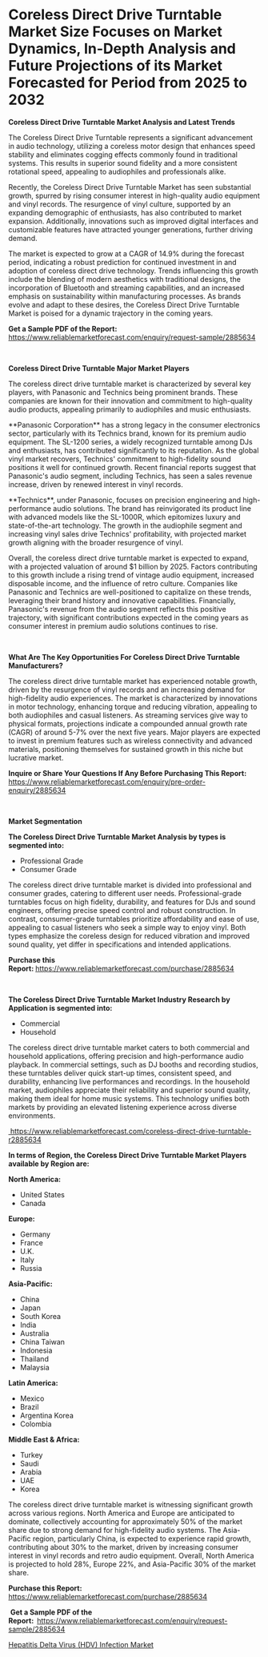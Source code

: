 <p><h1>Coreless Direct Drive Turntable Market Size Focuses on Market Dynamics, In-Depth Analysis and Future Projections of its Market Forecasted for Period from 2025 to 2032</h1></p><p><strong>Coreless Direct Drive Turntable Market Analysis and Latest Trends</strong></p>
<p><p>The Coreless Direct Drive Turntable represents a significant advancement in audio technology, utilizing a coreless motor design that enhances speed stability and eliminates cogging effects commonly found in traditional systems. This results in superior sound fidelity and a more consistent rotational speed, appealing to audiophiles and professionals alike. </p><p>Recently, the Coreless Direct Drive Turntable Market has seen substantial growth, spurred by rising consumer interest in high-quality audio equipment and vinyl records. The resurgence of vinyl culture, supported by an expanding demographic of enthusiasts, has also contributed to market expansion. Additionally, innovations such as improved digital interfaces and customizable features have attracted younger generations, further driving demand.</p><p>The market is expected to grow at a CAGR of 14.9% during the forecast period, indicating a robust prediction for continued investment in and adoption of coreless direct drive technology. Trends influencing this growth include the blending of modern aesthetics with traditional designs, the incorporation of Bluetooth and streaming capabilities, and an increased emphasis on sustainability within manufacturing processes. As brands evolve and adapt to these desires, the Coreless Direct Drive Turntable Market is poised for a dynamic trajectory in the coming years.</p></p>
<p><strong>Get a Sample PDF of the Report:&nbsp;</strong> <a href="https://www.reliablemarketforecast.com/enquiry/request-sample/2885634?utm_campaign=3324&utm_medium=2&utm_source=Github&utm_content=ia&utm_term=13032025&utm_id=coreless-direct-drive-turntable">https://www.reliablemarketforecast.com/enquiry/request-sample/2885634</a></p>
<p>&nbsp;</p>
<p><strong>Coreless Direct Drive Turntable Major Market Players</strong></p>
<p><p>The coreless direct drive turntable market is characterized by several key players, with Panasonic and Technics being prominent brands. These companies are known for their innovation and commitment to high-quality audio products, appealing primarily to audiophiles and music enthusiasts.</p><p>**Panasonic Corporation** has a strong legacy in the consumer electronics sector, particularly with its Technics brand, known for its premium audio equipment. The SL-1200 series, a widely recognized turntable among DJs and enthusiasts, has contributed significantly to its reputation. As the global vinyl market recovers, Technics' commitment to high-fidelity sound positions it well for continued growth. Recent financial reports suggest that Panasonic's audio segment, including Technics, has seen a sales revenue increase, driven by renewed interest in vinyl records.</p><p>**Technics**, under Panasonic, focuses on precision engineering and high-performance audio solutions. The brand has reinvigorated its product line with advanced models like the SL-1000R, which epitomizes luxury and state-of-the-art technology. The growth in the audiophile segment and increasing vinyl sales drive Technics' profitability, with projected market growth aligning with the broader resurgence of vinyl.</p><p>Overall, the coreless direct drive turntable market is expected to expand, with a projected valuation of around $1 billion by 2025. Factors contributing to this growth include a rising trend of vintage audio equipment, increased disposable income, and the influence of retro culture. Companies like Panasonic and Technics are well-positioned to capitalize on these trends, leveraging their brand history and innovative capabilities. Financially, Panasonic's revenue from the audio segment reflects this positive trajectory, with significant contributions expected in the coming years as consumer interest in premium audio solutions continues to rise.</p></p>
<p>&nbsp;</p>
<p><strong>What Are The Key Opportunities For Coreless Direct Drive Turntable Manufacturers?</strong></p>
<p><p>The coreless direct drive turntable market has experienced notable growth, driven by the resurgence of vinyl records and an increasing demand for high-fidelity audio experiences. The market is characterized by innovations in motor technology, enhancing torque and reducing vibration, appealing to both audiophiles and casual listeners. As streaming services give way to physical formats, projections indicate a compounded annual growth rate (CAGR) of around 5-7% over the next five years. Major players are expected to invest in premium features such as wireless connectivity and advanced materials, positioning themselves for sustained growth in this niche but lucrative market.</p></p>
<p><strong>Inquire or Share Your Questions If Any Before Purchasing This Report:</strong> <a href="https://www.reliablemarketforecast.com/enquiry/pre-order-enquiry/2885634?utm_campaign=3324&utm_medium=2&utm_source=Github&utm_content=ia&utm_term=13032025&utm_id=coreless-direct-drive-turntable">https://www.reliablemarketforecast.com/enquiry/pre-order-enquiry/2885634</a></p>
<p>&nbsp;</p>
<p><strong>Market Segmentation</strong></p>
<p><strong>The Coreless Direct Drive Turntable Market Analysis by types is segmented into:</strong></p>
<p><ul><li>Professional Grade</li><li>Consumer Grade</li></ul></p>
<p><p>The coreless direct drive turntable market is divided into professional and consumer grades, catering to different user needs. Professional-grade turntables focus on high fidelity, durability, and features for DJs and sound engineers, offering precise speed control and robust construction. In contrast, consumer-grade turntables prioritize affordability and ease of use, appealing to casual listeners who seek a simple way to enjoy vinyl. Both types emphasize the coreless design for reduced vibration and improved sound quality, yet differ in specifications and intended applications.</p></p>
<p><strong>Purchase this Report:&nbsp;</strong><a href="https://www.reliablemarketforecast.com/purchase/2885634?utm_campaign=3324&utm_medium=2&utm_source=Github&utm_content=ia&utm_term=13032025&utm_id=coreless-direct-drive-turntable">https://www.reliablemarketforecast.com/purchase/2885634</a></p>
<p>&nbsp;</p>
<p><strong>The Coreless Direct Drive Turntable Market Industry Research by Application is segmented into:</strong></p>
<p><ul><li>Commercial</li><li>Household</li></ul></p>
<p><p>The coreless direct drive turntable market caters to both commercial and household applications, offering precision and high-performance audio playback. In commercial settings, such as DJ booths and recording studios, these turntables deliver quick start-up times, consistent speed, and durability, enhancing live performances and recordings. In the household market, audiophiles appreciate their reliability and superior sound quality, making them ideal for home music systems. This technology unifies both markets by providing an elevated listening experience across diverse environments.</p></p>
<p><a href="https://www.reliablemarketforecast.com/coreless-direct-drive-turntable-r2885634?utm_campaign=3324&utm_medium=2&utm_source=Github&utm_content=ia&utm_term=13032025&utm_id=coreless-direct-drive-turntable">&nbsp;https://www.reliablemarketforecast.com/coreless-direct-drive-turntable-r2885634</a></p>
<p><strong>In terms of Region, the Coreless Direct Drive Turntable Market Players available by Region are:</strong></p>
<p>
    <p> <strong> North America: </strong>
        <ul>
            <li>United States</li>
            <li>Canada</li>
        </ul>
        </p> 
    <p> <strong> Europe: </strong>
        <ul>
            <li>Germany</li>
            <li>France</li>
            <li>U.K.</li>
            <li>Italy</li>
            <li>Russia</li>
        </ul>
        </p> 
    <p> <strong> Asia-Pacific: </strong>
        <ul>
            <li>China</li>
            <li>Japan</li>
            <li>South Korea</li>
            <li>India</li>
            <li>Australia</li>
            <li>China Taiwan</li>
            <li>Indonesia</li>
            <li>Thailand</li>
            <li>Malaysia</li>
        </ul>
        </p> 
    <p> <strong> Latin America: </strong>
        <ul>
            <li>Mexico</li>
            <li>Brazil</li>
            <li>Argentina Korea</li>
            <li>Colombia</li>
        </ul>
        </p> 
    <p> <strong> Middle East & Africa: </strong>
        <ul>
            <li>Turkey</li>
            <li>Saudi</li>
            <li>Arabia</li>
            <li>UAE</li>
            <li>Korea</li>
        </ul>
    </p>
    </p>
<p><p>The coreless direct drive turntable market is witnessing significant growth across various regions. North America and Europe are anticipated to dominate, collectively accounting for approximately 50% of the market share due to strong demand for high-fidelity audio systems. The Asia-Pacific region, particularly China, is expected to experience rapid growth, contributing about 30% to the market, driven by increasing consumer interest in vinyl records and retro audio equipment. Overall, North America is projected to hold 28%, Europe 22%, and Asia-Pacific 30% of the market share.</p></p>
<p><strong>Purchase this Report: </strong><a href="https://www.reliablemarketforecast.com/purchase/2885634?utm_campaign=3324&utm_medium=2&utm_source=Github&utm_content=ia&utm_term=13032025&utm_id=coreless-direct-drive-turntable">https://www.reliablemarketforecast.com/purchase/2885634</a></p>
<p>&nbsp;<strong>Get a Sample PDF of the Report:&nbsp;&nbsp;</strong><a href="https://www.reliablemarketforecast.com/enquiry/request-sample/2885634?utm_campaign=3324&utm_medium=2&utm_source=Github&utm_content=ia&utm_term=13032025&utm_id=coreless-direct-drive-turntable">https://www.reliablemarketforecast.com/enquiry/request-sample/2885634</a></p>
<p><strong></strong></p>
<p><p><a href="https://github.com/krulicfidura/Market-Research-Report-List-1/blob/main/hepatitis-delta-virus-hdv-infection-market.md?utm_campaign=3324&utm_medium=2&utm_source=Github&utm_content=ia&utm_term=13032025&utm_id=coreless-direct-drive-turntable">Hepatitis Delta Virus (HDV) Infection Market</a></p></p>